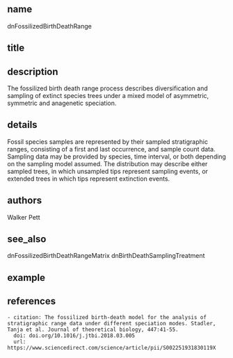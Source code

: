 ## name
dnFossilizedBirthDeathRange
## title
## description
The fossilized birth death range process describes diversification and sampling of extinct species trees under a mixed model of asymmetric, symmetric and anagenetic speciation.
## details
Fossil species samples are represented by their sampled stratigraphic ranges, consisting of a first and last occurrence, and sample count data. Sampling data may be provided by species, time interval, or both depending on the sampling model assumed. The distribution may describe either sampled trees, in which unsampled tips represent sampling events, or extended trees in which tips represent extinction events.
## authors
Walker Pett
## see_also
dnFossilizedBirthDeathRangeMatrix
dnBirthDeathSamplingTreatment
## example
## references
	- citation: The fossilized birth-death model for the analysis of stratigraphic range data under different speciation modes. Stadler, Tanja et al. Journal of theoretical biology, 447:41-55.
	  doi: doi.org/10.1016/j.jtbi.2018.03.005
	  url: https://www.sciencedirect.com/science/article/pii/S002251931830119X

